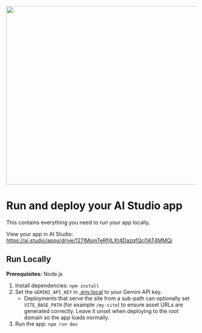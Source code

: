 <div align="center">
<img width="1200" height="475" alt="GHBanner" src="https://github.com/user-attachments/assets/0aa67016-6eaf-458a-adb2-6e31a0763ed6" />
</div>

# Run and deploy your AI Studio app

This contains everything you need to run your app locally.

View your app in AI Studio: https://ai.studio/apps/drive/127lMsmTeRfjILXt4DazqfQcI1AT4MMQi

## Run Locally

**Prerequisites:**  Node.js


1. Install dependencies:
   `npm install`
2. Set the `GEMINI_API_KEY` in [.env.local](.env.local) to your Gemini API key.
   - Deployments that serve the site from a sub-path can optionally set `VITE_BASE_PATH`
     (for example `/my-site`) to ensure asset URLs are generated correctly. Leave it unset
     when deploying to the root domain so the app loads normally.
3. Run the app:
   `npm run dev`
